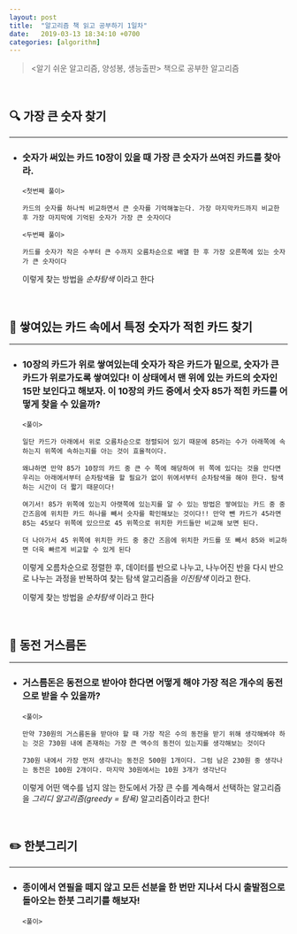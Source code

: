 ```yaml
---
layout: post
title:  "알고리즘 책 읽고 공부하기 1일차"
date:   2019-03-13 18:34:10 +0700
categories: [algorithm]
---
```



> <알기 쉬운 알고리즘, 양성봉, 생능출판> 책으로 공부한 알고리즘

<br>


## 🔍  가장 큰 숫자 찾기
--- 


- ### 숫자가 써있는 카드 10장이 있을 때 가장 큰 숫자가 쓰여진 카드를 찾아라.
	~~~
	<첫번째 풀이>

	카드의 숫자를 하나씩 비교하면서 큰 숫자를 기억해놓는다. 가장 마지막카드까지 비교한 후 가장 마지막에 기억된 숫자가 가장 큰 숫자이다
	~~~

	~~~
	<두번째 풀이>

	카드를 숫자가 작은 수부터 큰 수까지 오름차순으로 배열 한 후 가장 오른쪽에 있는 숫자가 큰 숫자이다
	~~~

	이렇게 찾는 방법을 _순차탐색_ 이라고 한다

	<br>

## 🔎  쌓여있는 카드 속에서 특정 숫자가 적힌 카드 찾기
--- 


- ### 10장의 카드가 위로 쌓여있는데 숫자가 작은 카드가 밑으로, 숫자가 큰 카드가 위로가도록 쌓여있다! 이 상태에서 맨 위에 있는 카드의 숫자인 15만 보인다고 해보자. 이 10장의 카드 중에서 숫자 85가 적힌 카드를 어떻게 찾을 수 있을까?
	~~~
	<풀이>

	일단 카드가 아래에서 위로 오름차순으로 정렬되어 있기 때문에 85라는 수가 아래쪽에 속하는지 위쪽에 속하는지를 아는 것이 효율적이다.

	왜냐하면 만약 85가 10장의 카드 중 큰 수 쪽에 해당하여 위 쪽에 있다는 것을 안다면 우리는 아래에서부터 순차탐색을 할 필요가 없이 위에서부터 순차탐색을 해야 한다. 탐색하는 시간이 더 짧기 때문이다!

	여기서! 85가 위쪽에 있는지 아랫쪽에 있는지를 알 수 있는 방법은 쌓여있는 카드 중 중간즈음에 위치한 카드 하나를 빼서 숫자를 확인해보는 것이다!! 만약 뺀 카드가 45라면 85는 45보다 위쪽에 있으므로 45 위쪽으로 위치한 카드들만 비교해 보면 된다.

	더 나아가서 45 위쪽에 위치한 카드 중 중간 즈음에 위치한 카드를 또 빼서 85와 비교하면 더욱 빠르게 비교할 수 있게 된다
	~~~

	이렇게 오름차순으로 정렬한 후, 데이터를 반으로 나누고, 나누어진 반을 다시 반으로 나누는 과정을 반복하여 찾는 탐색 알고리즘을 _이진탐색_ 이라고 한다.

	이렇게 찾는 방법을 _순차탐색_ 이라고 한다

	<br>

## 💸 동전 거스름돈
---

- ### 거스름돈은 동전으로 받아야 한다면 어떻게 해야 가장 적은 개수의 동전으로 받을 수 있을까?

	~~~
	<풀이>

	만약 730원의 거스름돈을 받아야 할 때 가장 작은 수의 동전을 받기 위해 생각해봐야 하는 것은 730원 내에 존재하는 가장 큰 액수의 동전이 있는지를 생각해보는 것이다

	730원 내에서 가장 먼저 생각나는 동전은 500원 1개이다. 그럼 남은 230원 중 생각나는 동전은 100원 2개이다. 마지막 30원에서는 10원 3개가 생각난다
	~~~

	이렇게 어떤 액수를 넘지 않는 한도에서 가장 큰 수를 계속해서 선택하는 알고리즘을 _그리디 알고리즘(greedy = 탐욕)_ 알고리즘이라고 한다!

	<br>

## ✏️ 한붓그리기
---
- ### 종이에서 연필을 떼지 않고 모든 선분을 한 번만 지나서 다시 출발점으로 돌아오는 한붓 그리기를 해보자!
	~~~
	<풀이>


	~~~
	